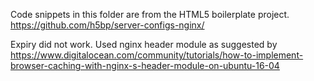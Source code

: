 Code snippets in this folder are from the HTML5 boilerplate project.
https://github.com/h5bp/server-configs-nginx/

Expiry did not work. Used nginx header module as suggested by
https://www.digitalocean.com/community/tutorials/how-to-implement-browser-caching-with-nginx-s-header-module-on-ubuntu-16-04
